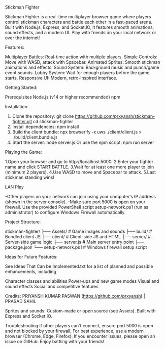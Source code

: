 Stickman Fighter

Stickman Fighter is a real-time multiplayer browser game where players control stickman characters and battle each other in a fast-paced arena. Built with Node.js, Express, and Socket.IO, it features smooth animations, sound effects, and a modern UI. Play with friends on your local network or over the internet!

Features:

Multiplayer Battles: Real-time action with multiple players.
Simple Controls: Move with WASD, attack with Spacebar.
Animated Sprites: Smooth stickman animations and effects.
Sound System: Background music and punch/game event sounds.
Lobby System: Wait for enough players before the game starts.
Responsive UI: Modern, retro-inspired interface.


Getting Started:

Prerequisites
Node.js (v14 or higher recommended)
npm

Installation:
1. Clone the repository:
git clone https://github.com/prxyansh/stickman-fighter.git cd stickman-fighter
2. Install dependencies:
npm install
3. Build the client bundle:
npx browserify -x uws ./client/client.js > ./build/client.bundle.js
4. Start the server:
node server.js
Or use the npm script:
npm run server

Playing the Game:

1.Open your browser and go to http://localhost:5000.
2.Enter your fighter name and click START BATTLE.
3.Wait for at least one more player to join (minimum 2 players).
4.Use WASD to move and Spacebar to attack.
5.Last stickman standing wins!

LAN Play

-Other players on your network can join using your computer's IP address (shown in the server console).
-Make sure port 5000 is open on your firewall. Use the provided PowerShell script setup-network.ps1 (run as administrator) to configure Windows Firewall automatically.

Project Structure:

stickman-fighter/
├── Assets/           # Game images and sounds
├── build/            # Bundled client JS
├── client/           # Client-side JS and HTML
├── server/           # Server-side game logic
├── server.js         # Main server entry point
├── package.json
└── setup-network.ps1 # Windows firewall setup script

Ideas for Future Features:

See Ideas That Can be Implemented.txt for a list of planned and possible enhancements, including:

Character classes and abilities
Power-ups and new game modes
Visual and sound effects
Social and competitive features

Credits: PRIYANSH KUMAR PASWAN (https://github.com/prxyansh)  |  PRASAD SAHIL

Sprites and sounds: Custom-made or open source (see Assets).
Built with Express and Socket.IO.

Troubleshooting
If other players can't connect, ensure port 5000 is open and not blocked by your firewall.
For best experience, use a modern browser (Chrome, Edge, Firefox).
If you encounter issues, please open an issue on GitHub.
Enjoy battling with your friends!
